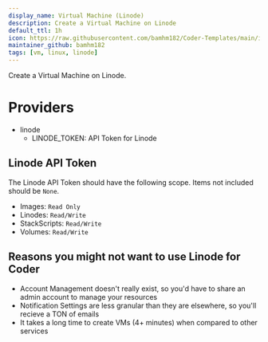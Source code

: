 ```yaml
---
display_name: Virtual Machine (Linode)
description: Create a Virtual Machine on Linode
default_ttl: 1h
icon: https://raw.githubusercontent.com/bamhm182/Coder-Templates/main/icons/akamai.svg
maintainer_github: bamhm182
tags: [vm, linux, linode]
---
```


Create a Virtual Machine on Linode.

# Providers

* linode
  * LINODE_TOKEN: API Token for Linode

## Linode API Token

The Linode API Token should have the following scope. Items not included should be `None`.

* Images: `Read Only`
* Linodes: `Read/Write`
* StackScripts: `Read/Write`
* Volumes: `Read/Write`

## Reasons you might not want to use Linode for Coder

- Account Management doesn't really exist, so you'd have to share an admin account to manage your resources
- Notification Settings are less granular than they are elsewhere, so you'll recieve a TON of emails
- It takes a long time to create VMs (4+ minutes) when compared to other services
